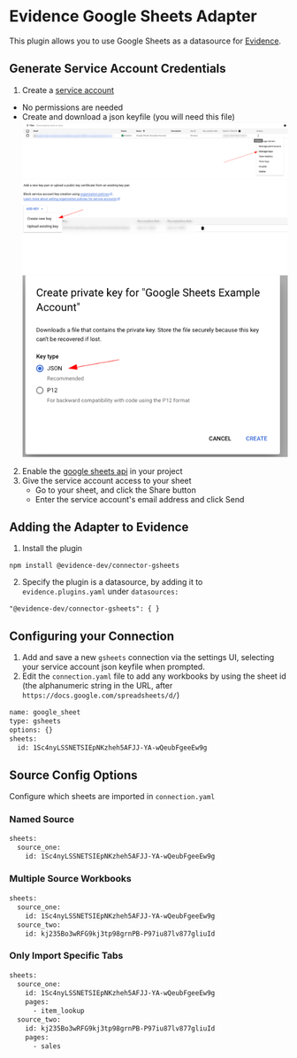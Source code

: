 # Evidence Google Sheets Adapter

This plugin allows you to use Google Sheets as a datasource for [Evidence](https://evidence.dev).

## Generate Service Account Credentials

1. Create a [service account](https://console.cloud.google.com/iam-admin/serviceaccounts)
  - No permissions are needed
  - Create and download a json keyfile (you will need this file)
    ![Create a Key](image-1.png)
    ![Creata a Key](image-2.png)
    ![Create a Key](image-3.png)
2. Enable the [google sheets api](https://console.cloud.google.com/marketplace/product/google/sheets.googleapis.com?) in your project
3. Give the service account access to your sheet
   - Go to your sheet, and click the Share button
   - Enter the service account's email address and click Send


## Adding the Adapter to Evidence

1. Install the plugin
```
npm install @evidence-dev/connector-gsheets
```
2. Specify the plugin is a datasource, by adding it to `evidence.plugins.yaml` under `datasources:`
```
"@evidence-dev/connector-gsheets": { }
```

## Configuring your Connection

1. Add and save a new `gsheets` connection via the settings UI, selecting your service account json keyfile when prompted.
2. Edit the `connection.yaml` file to add any workbooks by using the sheet id (the alphanumeric string in the URL, after `https://docs.google.com/spreadsheets/d/`)


```
name: google_sheet
type: gsheets
options: {}
sheets:
  id: 1Sc4nyLSSNETSIEpNKzheh5AFJJ-YA-wQeubFgeeEw9g
```

## Source Config Options

Configure which sheets are imported in `connection.yaml`

### Named Source

```
sheets:
  source_one: 
    id: 1Sc4nyLSSNETSIEpNKzheh5AFJJ-YA-wQeubFgeeEw9g
```


### Multiple Source Workbooks

```
sheets:
  source_one: 
    id: 1Sc4nyLSSNETSIEpNKzheh5AFJJ-YA-wQeubFgeeEw9g
  source_two: 
    id: kj235Bo3wRFG9kj3tp98grnPB-P97iu87lv877gliuId
```

### Only Import Specific Tabs

```
sheets:
  source_one: 
    id: 1Sc4nyLSSNETSIEpNKzheh5AFJJ-YA-wQeubFgeeEw9g
    pages: 
      - item_lookup
  source_two: 
    id: kj235Bo3wRFG9kj3tp98grnPB-P97iu87lv877gliuId
    pages: 
      - sales
```
